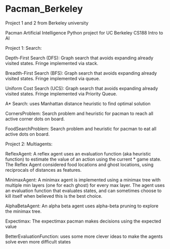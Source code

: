 # Pacman_Berkeley
Project 1 and 2 from Berkeley university 

Pacman Artificial Intelligence Python project for UC Berkeley CS188 Intro to AI

Project 1: Search:

Depth-First Search (DFS): Graph search that avoids expanding already visited states. Fringe implemented via stack.

Breadth-First Search (BFS): Graph search that avoids expanding already visited states. Fringe implemented via queue.

Uniform Cost Search (UCS): Graph search that avoids expanding already visited states. Fringe implemented via Priority Queue.

A* Search: uses Manhattan distance heuristic to find optimal solution

CornersProblem: Search problem and heuristic for pacman to reach all active corner dots on board.

FoodSearchProblem: Search problem and heuristic for pacman to eat all active dots on board.

Project 2: Multiagents:

ReflexAgent: A reflex agent uses an evaluation function (aka heuristic function) to estimate the value of an action using the current * game state. The Reflex Agent considered food locations and ghost locations, using reciprocals of distances as features.

MinimaxAgent: A minimax agent is implemented using a minimax tree with multiple min layers (one for each ghost) for every max layer. The agent uses an evaluation function that evaluates states, and can sometimes choose to kill itself when believed this is the best choice.

AlphaBetaAgent: An alpha beta agent uses alpha-beta pruning to explore the minimax tree.

Expectimax: The expectimax pacman makes decisions using the expected value

BetterEvaluationFunction: uses some more clever ideas to make the agents solve even more difficult states
